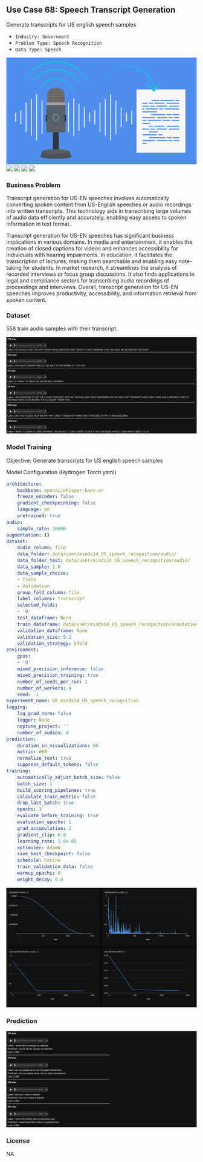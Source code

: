 ## Use Case 68: Speech Transcript Generation

Generate transcripts for US english speech samples

- `Industry: Government`
- `Problem Type: Speech Recognition`
- `Data Type: Speech`

![](https://github.com/h2oai/ht-catalog/blob/646864e3c695f7c721514159bd6c59520dab7438/Assets/use-cases/phone_banking_speech_samples/cover.png)
![](https://github.com/h2oai/ht-catalog/blob/646864e3c695f7c721514159bd6c59520dab7438/Assets/use-cases/phone_banking_speech_samples/cover.jpg)
![](https://github.com/h2oai/ht-catalog/blob/646864e3c695f7c721514159bd6c59520dab7438/Assets/use-cases/phone_banking_speech_samples/cover.jpeg)
![](https://github.com/h2oai/ht-catalog/blob/646864e3c695f7c721514159bd6c59520dab7438/Assets/use-cases/phone_banking_speech_samples/cover.webp)
![](https://github.com/h2oai/ht-catalog/blob/646864e3c695f7c721514159bd6c59520dab7438/Assets/use-cases/phone_banking_speech_samples/cover)

### Business Problem 

Transcript generation for US-EN speeches involves automatically converting spoken content from US-English speeches or audio recordings into written transcripts. This technology aids in transcribing large volumes of audio data efficiently and accurately, enabling easy access to spoken information in text format.

Transcript generation for US-EN speeches has significant business implications in various domains. In media and entertainment, it enables the creation of closed captions for videos and enhances accessibility for individuals with hearing impairments. In education, it facilitates the transcription of lectures, making them searchable and enabling easy note-taking for students. In market research, it streamlines the analysis of recorded interviews or focus group discussions. It also finds applications in legal and compliance sectors for transcribing audio recordings of proceedings and interviews. Overall, transcript generation for US-EN speeches improves productivity, accessibility, and information retrieval from spoken content.

### Dataset

558 train audio samples with their transcript.

![train data](https://github.com/h2oai/ht-catalog/blob/646864e3c695f7c721514159bd6c59520dab7438/Assets/use-cases/phone_banking_speech_samples/train%20data.png)

### Model Training

Objective: Generate transcripts for US english speech samples

Model Configuration (Hydrogen Torch yaml)

```yaml
architecture:
    backbone: openai/whisper-base.en
    freeze_encoder: false
    gradient_checkpointing: false
    language: en
    pretrained: true
audio:
    sample_rate: 16000
augmentation: {}
dataset:
    audio_column: file
    data_folder: data/user/minds14_US_speech_recognition/audio/
    data_folder_test: data/user/minds14_US_speech_recognition/audio/
    data_sample: 1.0
    data_sample_choice:
    - Train
    - Validation
    group_fold_column: file
    label_columns: transcript
    selected_folds:
    - '0'
    test_dataframe: None
    train_dataframe: data/user/minds14_US_speech_recognition/annotations.csv
    validation_dataframe: None
    validation_size: 0.2
    validation_strategy: kfold
environment:
    gpus:
    - '0'
    mixed_precision_inference: false
    mixed_precision_training: true
    number_of_seeds_per_run: 1
    number_of_workers: 4
    seed: -1
experiment_name: 68_minds14_US_speech_recognition
logging:
    log_grad_norm: false
    logger: None
    neptune_project: ''
    number_of_audios: 8
prediction:
    duration_in_visualizations: 60
    metric: WER
    normalize_text: true
    suppress_default_tokens: false
training:
    automatically_adjust_batch_size: false
    batch_size: 1
    build_scoring_pipelines: true
    calculate_train_metric: false
    drop_last_batch: true
    epochs: 3
    evaluate_before_training: true
    evaluation_epochs: 1
    grad_accumulation: 1
    gradient_clip: 0.0
    learning_rate: 1.0e-05
    optimizer: AdamW
    save_best_checkpoint: false
    schedule: Cosine
    train_validation_data: false
    warmup_epochs: 0
    weight_decay: 0.0

```

![chart](https://github.com/h2oai/ht-catalog/blob/646864e3c695f7c721514159bd6c59520dab7438/Assets/use-cases/phone_banking_speech_samples/chart.png)


### Prediction

![Predictions](https://github.com/h2oai/ht-catalog/blob/646864e3c695f7c721514159bd6c59520dab7438/Assets/use-cases/phone_banking_speech_samples/Validation%20Predictions.png)

### License

NA
